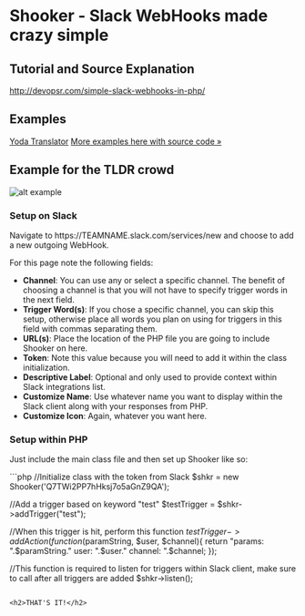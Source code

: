 <h1>Shooker - Slack WebHooks made crazy simple</h1>

<h2>Tutorial and Source Explanation</h2>
<a href="http://devopsr.com/simple-slack-webhooks-in-php/">http://devopsr.com/simple-slack-webhooks-in-php/</a>

<h2>Examples</h2>
<a href="http://devopsr.com/connecting-slack-to-an-api-speak-like-yoda-you-will/">Yoda Translator</a>
<a href="https://github.com/jwenzler/Shooker/tree/master/Examples">More examples here with source code &raquo;</a>

<h2>Example for the TLDR crowd</h2>

![alt example](http://i.imgur.com/L1LKPzQ.png)

<h3>Setup on Slack</h3>
Navigate to https://TEAMNAME.slack.com/services/new</a> and choose to add a new outgoing WebHook.  

For this page note the following fields:

<ul>
<li><b>Channel</b>: You can use any or select a specific channel.  The benefit of choosing a channel is that you will not have to specify trigger words in the next field.</li>
<li><b>Trigger Word(s)</b>: If you chose a specific channel, you can skip this setup, otherwise place all words you plan on using for triggers in this field with commas separating them.</li>
<li><b>URL(s)</b>: Place the location of the PHP file you are going to include Shooker on here.</li>
<li><b>Token</b>: Note this value because you will need to add it within the class initialization.</li>
<li><b>Descriptive Label</b>: Optional and only used to provide context within Slack integrations list.</li>
<li><b>Customize Name</b>: Use whatever name you want to display within the Slack client along with your responses from PHP.</li>
<li><b>Customize Icon</b>: Again, whatever you want here.</li>
</ul>

<h3>Setup within PHP</h3>

<p>Just include the main class file and then set up Shooker like so:</p>
```php
//Initialize class with the token from Slack
$shkr = new Shooker('Q7TWi2PP7hHksj7o5aGnZ9QA');

//Add a trigger based on keyword "test"
$testTrigger = $shkr->addTrigger("test");

//When this trigger is hit, perform this function
$testTrigger->addAction(function($paramString, $user, $channel){
return "params: ".$paramString." user: ".$user." channel: ".$channel;
});

//This function is required to listen for triggers within Slack client, make sure to call after all triggers are added
$shkr->listen();
```

<h2>THAT'S IT!</h2> 
